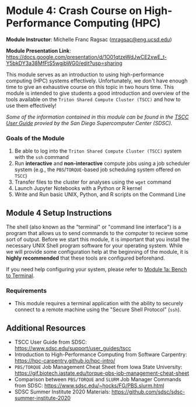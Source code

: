 # Module 4: Crash Course on High-Performance Computing (HPC)

**Module Instructor**: Michelle Franc Ragsac (mragsac@eng.ucsd.edu)

**Module Presentation Link**: https://docs.google.com/presentation/d/1O01qtzeWdJwCE2xwE_t-Y5bkDY3a38MfFtS5wgjbWG0/edit?usp=sharing

This module serves as an introduction to using high-performance computing (HPC) systems effectively. Unfortunately, we don't have enough time to give an exhaustive course on this topic in two hours time. This module is intended to give students a good introduction and overview of the tools available on the `Triton Shared Compute Cluster (TSCC)` and how to use them effectively!

*Some of the information contained in this module can be found in the [TSCC User Guide](https://www.sdsc.edu/support/user_guides/tscc) provied by the San Diego Supercomputer Center (SDSC).*

### Goals of the Module

1. Be able to log into the `Triton Shared Compute Cluster (TSCC)` system with the `ssh` command
2. Run **interactive** and **non-interactive** compute jobs using a job scheduler system (e.g., the `PBS`/`TORQUE`-based job scheduling system offered on `TSCC`)
3. Transfer files to the cluster for analyses using the `wget` command
4. Launch Jupyter Notebooks with a Python or R kernel
5. Write and Run basic UNIX, Python, and R scripts on the Command Line

## Module 4 Setup Instructions

The shell (also known as the "terminal" or "command line interface") is a program that allows us to send commands to the computer to recieve some sort of output. Before we start this module, it is important that you install the necessary UNIX Shell program software for your operating system. While we will provide some configuration help at the beginning of the module, it is **highly recommended** that these tools are configured beforehand.

If you need help configuring your system, please refer to [Module 1a: Bench to Terminal](https://github.com/mragsac/BISB-Bootcamp-2020/tree/master/day1/module1a_bench-to-terminal).

### Requirements

* This module requires a terminal application with the ability to securely connect to a remote machine using the "Secure Shell Protocol" (`ssh`).

## Additional Resources

* TSCC User Guide from SDSC: https://www.sdsc.edu/support/user_guides/tscc
* Introduction to High-Performance Computing from Software Carpentry: https://hpc-carpentry.github.io/hpc-intro/
* `PBS/TORQUE` Job Management Cheat Sheet from Iowa State University: https://gif.biotech.iastate.edu/torque-pbs-job-management-cheat-sheet
* Comparison between `PBS/TORQUE` and `SLURM` Job Manager Commands from SDSC: https://www.sdsc.edu/~hocks/FG/PBS.slurm.html
* SDSC Summer Institute 2020 Materials: https://github.com/sdsc/sdsc-summer-institute-2020
